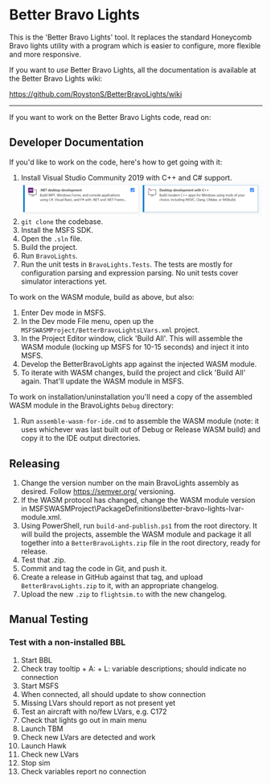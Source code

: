 # Better Bravo Lights

This is the 'Better Bravo Lights' tool. It replaces the standard Honeycomb Bravo lights utility with a program which is easier to configure, more flexible and more responsive.

If you want to _use_ Better Bravo Lights, all the documentation is available at the Better Bravo Lights wiki:

https://github.com/RoystonS/BetterBravoLights/wiki

---

If you want to work on the Better Bravo Lights code, read on:

## Developer Documentation

If you'd like to work on the code, here's how to get going with it:

1. Install Visual Studio Community 2019 with C++ and C# support. <img src="./docs/VS2019Install.png" />
2. `git clone` the codebase.
3. Install the MSFS SDK.
4. Open the `.sln` file.
5. Build the project.
6. Run `BravoLights`.
7. Run the unit tests in `BravoLights.Tests`. The tests are mostly for configuration parsing and expression parsing.
   No unit tests cover simulator interactions yet.

To work on the WASM module, build as above, but also:

1. Enter Dev mode in MSFS.
2. In the Dev mode File menu, open up the `MSFSWASMProject/BetterBravoLightsLVars.xml` project.
3. In the Project Editor window, click 'Build All'. This will assemble the WASM module (locking up MSFS for 10-15 seconds) and inject it into MSFS.
4. Develop the BetterBravoLights app against the injected WASM module.
5. To iterate with WASM changes, build the project and click 'Build All' again. That'll update the WASM module in MSFS.

To work on installation/uninstallation you'll need a copy of the assembled WASM module in the BravoLights `Debug` directory:

1. Run `assemble-wasm-for-ide.cmd` to assemble the WASM module (note: it uses whichever was last built out of Debug or Release WASM build)
   and copy it to the IDE output directories.

## Releasing

1. Change the version number on the main BravoLights assembly as desired. Follow https://semver.org/ versioning.
2. If the WASM protocol has changed, change the WASM module version in MSFSWASMProject\PackageDefinitions\better-bravo-lights-lvar-module.xml.
3. Using PowerShell, run `build-and-publish.ps1` from the root directory. It will build the projects, assemble the WASM module and package
   it all together into a `BetterBravoLights.zip` file in the root directory, ready for release.
4. Test that .zip.
5. Commit and tag the code in Git, and push it.
6. Create a release in GitHub against that tag, and upload `BetterBravoLights.zip` to it, with an appropriate changelog.
7. Upload the new `.zip` to `flightsim.to` with the new changelog.

## Manual Testing

### Test with a non-installed BBL

1. Start BBL
2. Check tray tooltip + A: + L: variable descriptions; should indicate no connection
3. Start MSFS
4. When connected, all should update to show connection
5. Missing LVars should report as not present yet
6. Test an aircraft with no/few LVars, e.g. C172
7. Check that lights go out in main menu
8. Launch TBM
9. Check new LVars are detected and work
10. Launch Hawk
11. Check new LVars
12. Stop sim
13. Check variables report no connection
